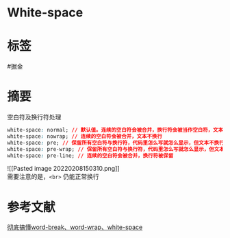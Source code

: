 # White-space

# 标签

#掘金

# 摘要

空白符及换行符处理

```css
white-space: normal; // 默认值。连续的空白符会被合并，换行符会被当作空白符，文本换行
white-space: nowrap; // 连续的空白符会被合并，文本不换行
white-space: pre; // 保留所有空白符与换行符，代码里怎么写就怎么显示，但文本不换行
white-space: pre-wrap; // 保留所有空白符与换行符，代码里怎么写就怎么显示，但文本换行
white-space: pre-line; // 连续的空白符会被合并，换行符被保留
```

![[Pasted image 20220208150310.png]]  
需要注意的是，`<br>` 仍能正常换行

# 参考文献

[彻底搞懂word-break、word-wrap、white-space](https:juejin.cn/post/6844903667863126030)
